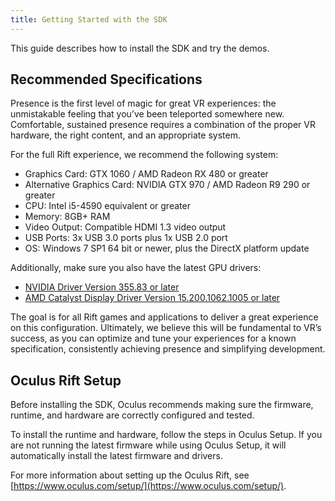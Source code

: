 ```yaml
---
title: Getting Started with the SDK
---
```


This guide describes how to install the SDK and try the demos. 

## Recommended Specifications

Presence is the first level of magic for great VR experiences: the unmistakable feeling that you’ve been teleported somewhere new. Comfortable, sustained presence requires a combination of the proper VR hardware, the right content, and an appropriate system.

For the full Rift experience, we recommend the following system:

* Graphics Card: GTX 1060 / AMD Radeon RX 480 or greater
* Alternative Graphics Card: NVIDIA GTX 970 / AMD Radeon R9 290 or greater
* CPU: Intel i5-4590 equivalent or greater
* Memory: 8GB+ RAM
* Video Output: Compatible HDMI 1.3 video output
* USB Ports: 3x USB 3.0 ports plus 1x USB 2.0 port
* OS: Windows 7 SP1 64 bit or newer, plus the DirectX platform update


Additionally, make sure you also have the latest GPU drivers:

* [NVIDIA Driver Version 355.83 or later](https://developer.nvidia.com/oculus-07-sdk-driver-support)
* [AMD Catalyst Display Driver Version 15.200.1062.1005 or later](http://support.amd.com/en-us/kb-articles/Pages/Oculus07SDK-Driver.aspx)


The goal is for all Rift games and applications to deliver a great experience on this configuration. Ultimately, we believe this will be fundamental to VR’s success, as you can optimize and tune your experiences for a known specification, consistently achieving presence and simplifying development.

## Oculus Rift Setup

Before installing the SDK, Oculus recommends making sure the firmware, runtime, and hardware are correctly configured and tested. 

To install the runtime and hardware, follow the steps in Oculus Setup. If you are not running the latest firmware while using Oculus Setup, it will automatically install the latest firmware and drivers.

For more information about setting up the Oculus Rift, see [https://www.oculus.com/setup/](https://www.oculus.com/setup/).
